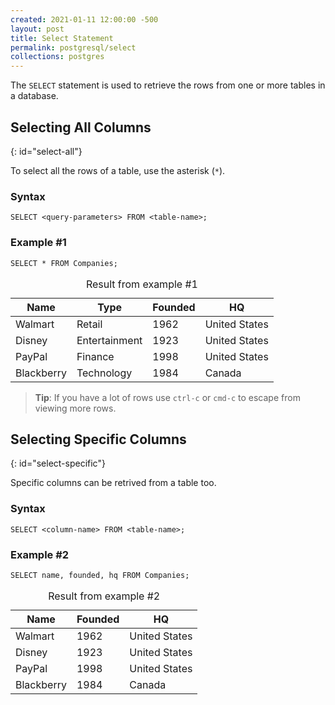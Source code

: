 ```yaml
---
created: 2021-01-11 12:00:00 -500
layout: post
title: Select Statement
permalink: postgresql/select
collections: postgres
---
```


The ```SELECT``` statement is used to retrieve the rows from one or more tables in a database.

## Selecting All Columns 
{: id="select-all"}

To select all the rows of a table, use the asterisk (```*```).

### Syntax

```https
SELECT <query-parameters> FROM <table-name>;
```

### Example #1

```https
SELECT * FROM Companies;
```

<table>
    <caption>Result from example #1</caption>
    <thead>
        <tr>
            <th>Name</th>
            <th>Type</th>
            <th>Founded</th>
            <th>HQ</th>
        </tr>
    </thead>
    <tbody>
        <tr>
            <td>Walmart</td>
            <td>Retail</td>
            <td>1962</td>
            <td>United States</td>
        </tr>
        <tr>
            <td>Disney</td>
            <td>Entertainment</td>
            <td>1923</td>
            <td>United States</td>
        </tr>
        <tr>
            <td>PayPal</td>
            <td>Finance</td>
            <td>1998</td>
            <td>United States</td>
        </tr>
        <tr>
            <td>Blackberry</td>
            <td>Technology</td>
            <td>1984</td>
            <td>Canada</td>
        </tr>
    </tbody>
</table>

> **Tip**: If you have a lot of rows use ```ctrl-c``` or ```cmd-c``` to escape from viewing more rows.

## Selecting Specific Columns
{: id="select-specific"}

Specific columns can be retrived from a table too.

### Syntax 

```https
SELECT <column-name> FROM <table-name>;
```

### Example #2

```https
SELECT name, founded, hq FROM Companies;
```

<table>
    <caption>Result from example #2</caption>
    <thead>
        <tr>
            <th>Name</th>
            <th>Founded</th>
            <th>HQ</th>
        </tr>
    </thead>
    <tbody>
        <tr>
            <td>Walmart</td>
            <td>1962</td>
            <td>United States</td>
        </tr>
        <tr>
            <td>Disney</td>
            <td>1923</td>
            <td>United States</td>
        </tr>
        <tr>
            <td>PayPal</td>
            <td>1998</td>
            <td>United States</td>
        </tr>
        <tr>
            <td>Blackberry</td>
            <td>1984</td>
            <td>Canada</td>
        </tr>
    </tbody>
</table>